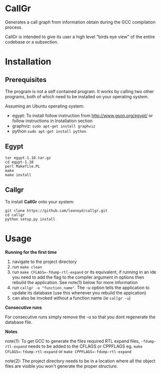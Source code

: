 # CallGr

Generates a call graph from information obtain during the GCC compilation process.

CallGr is intended to give its user a high level "birds eye view" of the entire codebase or a subsection.

# Installation

## Prerequisites

The program is not a self contained program. It works by calling two other programs, both of which need to be installed on your
operating system.

Assuming an Ubuntu operating system:

* egypt: To install follow instruction from http://www.gson.org/egypt/ or follow instructions in Installation section
* graphviz: `sudo apt-get install graphviz`
* python `sudo apt-get install python`

## Egypt
```
tar egypt-1.10.tar.gz
cd egypt-1.10
perl Makefile.PL
make
make install
```
## Callgr
To install __CallGr__ onto your system:

```
git clone https://github.com/leonoyd/callgr.git
cd callgr
python setup.py install
```

# Usage

__Running for the first time__

1.  navigate to the project directory
2.  run `make clean`
3.  run `make CFLAGS=-fdump-rtl-expand` or its equivalent, if running in an ide you need to
    add the flag to the compiler argument in options then rebuild the application. See note(1) below for more information
4.  run `callgr -u "function_name"`. The -u option tells the application to update its database (use this whenever you rebuild the appication)
5.  can also be invoked without a function name (ie `callgr -u`)

__Consecutive runs__

For consecutive runs simply remove the -u so that you dont regenerate the database file.

__Notes__

note(1): To get GCC to generate the files required RTL expand files, `-fdump-rtl-expand` needs to be added to the CFLAGS or CPPFLAGS
eg. `make CFLAGS=-fdump-rtl-expand` or `make CPPFLAGS=-fdump-rtl-expand`

note(2): The project directory needs to be in a location where all the object files are visible you won't
generate the proper structure.
